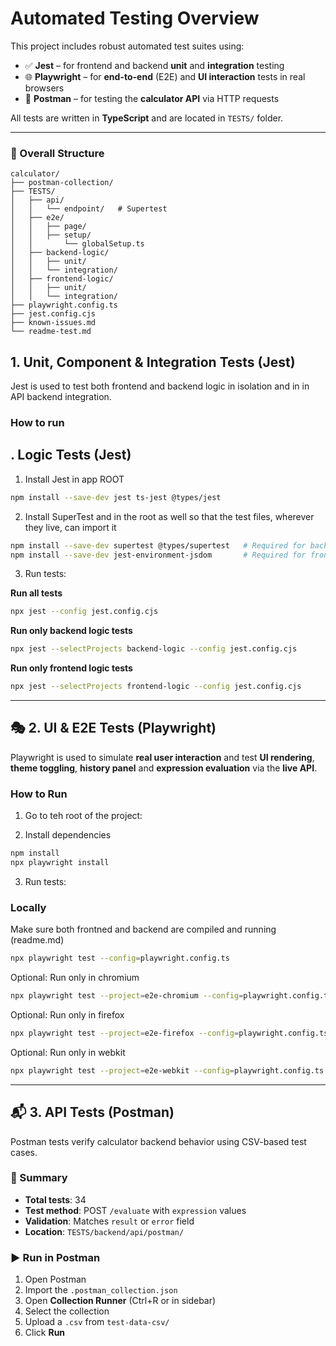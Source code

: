 # Automated Testing Overview

This project includes robust automated test suites using:

- ✅ **Jest** – for frontend and backend **unit** and **integration** testing
- 🌐 **Playwright** – for **end-to-end** (E2E) and **UI interaction** tests in real browsers
- 📮 **Postman** – for testing the **calculator API** via HTTP requests

All tests are written in **TypeScript** and are located in `TESTS/` folder.

---

### 📁 Overall Structure

```
calculator/
├── postman-collection/
├── TESTS/
│   ├── api/ 
│   │   └── endpoint/   # Supertest
│   ├── e2e/
│   │   ├── page/
│   │   ├── setup/
│   │       └── globalSetup.ts
│   ├── backend-logic/
│   │   ├── unit/
│   │   └── integration/
│   ├── frontend-logic/
│   │   ├── unit/
│   │   └── integration/
├── playwright.config.ts
├── jest.config.cjs
├── known-issues.md
└── readme-test.md
```

## 1. Unit, Component & Integration Tests (Jest)

Jest is used to test both frontend and backend logic in isolation and in in API backend integration.

### How to run

##  . Logic Tests (Jest)

1.  Install Jest in app ROOT 
``` bash
npm install --save-dev jest ts-jest @types/jest
```

2. Install SuperTest and in the root as well so that the test files, wherever they live, can import it
``` bash
npm install --save-dev supertest @types/supertest   # Required for backend HTTP testing
npm install --save-dev jest-environment-jsdom       # Required for frontend DOM testing (ThemeSwitch, etc.)
```

3. Run tests:

**Run all tests**
``` bash
npx jest --config jest.config.cjs
```

**Run only backend logic tests**
``` bash
npx jest --selectProjects backend-logic --config jest.config.cjs
```

**Run only frontend logic tests**
``` bash
npx jest --selectProjects frontend-logic --config jest.config.cjs
```

---

## 🎭 2. UI & E2E Tests (Playwright)

Playwright is used to simulate **real user interaction** and test **UI rendering**, **theme toggling**, **history panel** and **expression evaluation** via the **live API**.

### How to Run

1. Go to teh root of the project:

2. Install dependencies
```bash
npm install
npx playwright install
```


3. Run tests:

### Locally

Make sure both frontned and backend are compiled and running (readme.md)

``` bash
npx playwright test --config=playwright.config.ts
```

Optional: Run only in chromium

```bash
npx playwright test --project=e2e-chromium --config=playwright.config.ts
```

Optional: Run only in firefox

```bash
npx playwright test --project=e2e-firefox --config=playwright.config.ts
```

Optional: Run only in webkit
```bash
npx playwright test --project=e2e-webkit --config=playwright.config.ts
```

---


## 📬 3. API Tests (Postman)

Postman tests verify calculator backend behavior using CSV-based test cases.

### 🧪 Summary
- **Total tests**: 34
- **Test method**: POST `/evaluate` with `expression` values
- **Validation**: Matches `result` or `error` field
- **Location**: `TESTS/backend/api/postman/`


### ▶️ Run in Postman

1. Open Postman
2. Import the `.postman_collection.json`
3. Open **Collection Runner** (Ctrl+R or in sidebar)
4. Select the collection
4. Upload a `.csv` from `test-data-csv/`
5. Click **Run**
